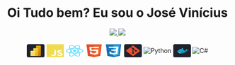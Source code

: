 <div>
  
  <h1 align="center">
    Oi Tudo bem? Eu sou o 
    <a>José Vinícius</a>
  </h1>
  <p align="center">
  </p>
  
</div>

<div align="center">
  <a href="https://github.com/JoseViniciusMM">
    <img height="150em" src="https://github-readme-stats.vercel.app/api?username=JoseViniciusMM&count_private=true&include_all_commits=true&show_icons=true&theme=dracula&hide_border=false&show_owner=true"/>
<img height="150em" src="https://github-readme-stats.vercel.app/api/top-langs/?username=JoseViniciusMM&layout=compact&langs_count=10&theme=dark">
  </a>
</div>

<div align="center" valign="top"><br>
  <img align="center" alt="Power BI" height="30" width="40" src="https://github.com/gui-bus/TechIcons/blob/main/Dark/Power%20BI.svg">
  <img align="center" alt="Js" height="30" width="40" src="https://raw.githubusercontent.com/devicons/devicon/master/icons/javascript/javascript-plain.svg">
  <img align="center" alt="React" height="30" width="40" src="https://raw.githubusercontent.com/devicons/devicon/master/icons/react/react-original.svg">
  <img align="center" alt="HTML" height="30" width="40" src="https://raw.githubusercontent.com/devicons/devicon/master/icons/html5/html5-original.svg">
  <img align="center" alt="CSS" height="30" width="40" src="https://raw.githubusercontent.com/devicons/devicon/master/icons/css3/css3-original.svg">
  <img align="center" alt="Git" height="30" width="40" src="https://github.com/gui-bus/TechIcons/blob/main/Dark/GIT.svg">
  <img align="center" alt="Python" height="30" width="40" src="https://cdn.jsdelivr.net/gh/devicons/devicon/icons/python/python-original.svg">
   <img align="center" alt="Docker" height="30" width="40" src="https://github.com/gui-bus/TechIcons/blob/main/Dark/Docker.svg">
  <img align="center" alt="C#" height="30" width="40" src="https://cdn.jsdelivr.net/gh/devicons/devicon/icons/csharp/csharp-original.svg">
</div><br>


